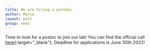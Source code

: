 ```yaml
---
title: We are hiring a postdoc
author: Marco
layout: post
group: news
---
```

Time to look for a postoc to join our lab! You can find the official call [here](https://gulbenkian.pt/ciencia/wp-content/uploads/sites/47/2022/05/Call-Fellowship-Internal_MF-1.pdf){:target="_blank"}.
Deadline for applications is June 30th 2022!